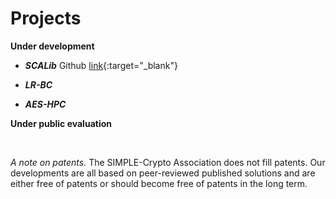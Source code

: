 # Projects

**Under development**

* <strong><em>SCALib</em></strong> Github [link](https://github.com/simple-crypto/SCALib){:target="_blank"}

* <strong><em>LR-BC</em></strong>

* <strong><em>AES-HPC</em></strong>

**Under public evaluation**

<br>

_A note on patents._ The SIMPLE-Crypto Association does not fill patents.
Our developments are all based on peer-reviewed published solutions and are either free of patents 
or should become free of patents in the long term. 
